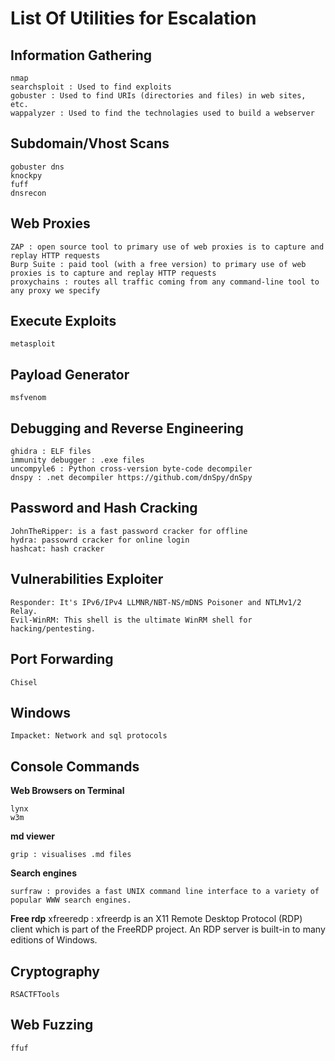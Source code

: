 # List Of Utilities for Escalation

## Information Gathering

	nmap
	searchsploit : Used to find exploits
	gobuster : Used to find URIs (directories and files) in web sites, etc.
	wappalyzer : Used to find the technolagies used to build a webserver

## Subdomain/Vhost Scans

	gobuster dns
	knockpy
	fuff
	dnsrecon


## Web Proxies
	ZAP : open source tool to primary use of web proxies is to capture and replay HTTP requests
	Burp Suite : paid tool (with a free version) to primary use of web proxies is to capture and replay HTTP requests
	proxychains : routes all traffic coming from any command-line tool to any proxy we specify

## Execute Exploits

	metasploit

## Payload Generator

	msfvenom

## Debugging and Reverse Engineering

	ghidra : ELF files
	immunity debugger : .exe files
	uncompyle6 : Python cross-version byte-code decompiler
	dnspy : .net decompiler https://github.com/dnSpy/dnSpy

## Password and Hash Cracking

	JohnTheRipper: is a fast password cracker for offline
	hydra: passowrd cracker for online login
	hashcat: hash cracker

## Vulnerabilities Exploiter

	Responder: It's IPv6/IPv4 LLMNR/NBT-NS/mDNS Poisoner and NTLMv1/2 Relay.
	Evil-WinRM: This shell is the ultimate WinRM shell for hacking/pentesting.

## Port Forwarding

	Chisel

## Windows

	Impacket: Network and sql protocols


## Console Commands

**Web Browsers on Terminal**

	lynx
	w3m

**md viewer**

	grip : visualises .md files

**Search engines**

	surfraw : provides a fast UNIX command line interface to a variety of popular WWW search engines.

**Free rdp**
	xfreeredp : xfreerdp is an X11 Remote Desktop Protocol (RDP) client which is part of the FreeRDP project. An RDP server is built-in to many editions of Windows.


## Cryptography

	RSACTFTools

## Web Fuzzing

	ffuf